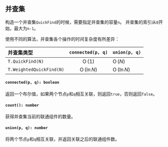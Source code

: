<a name="t"></a>

<a name="quickfind"></a>
## 并查集
构造一个并查集`QuickFind`的时候，需要指定并查集的容量`n`。
并查集的索引从`0`开始，最大为`n-1`。

使用不同的算法，并查集各个操作的时间复杂度有所差异：

并查集类型 | `connected(p, q)` | `union(p, q)`
:----|:-----------------:|:-------------
`T.QuickFind(N)` | $\operatorname{O}(1)$ | $\operatorname{O}(N)$
`T.WeightedQuickFind(N)` | $\operatorname{O}(\ln N)$ | $\operatorname{O}(\ln N)$

#### `connected(p, q): boolean`
返回一个布尔值，如果两个节点`p`和`q`相互关联，则返回`true`，否则返回`false`。
#### `count(): number`
获得并查集当前的联通组件的数量。
#### `union(p, q): number`
将两个节点`p`和`q`相互关联，并返回关联之后的联通组件数。

<!--[Back to top](#t)-->